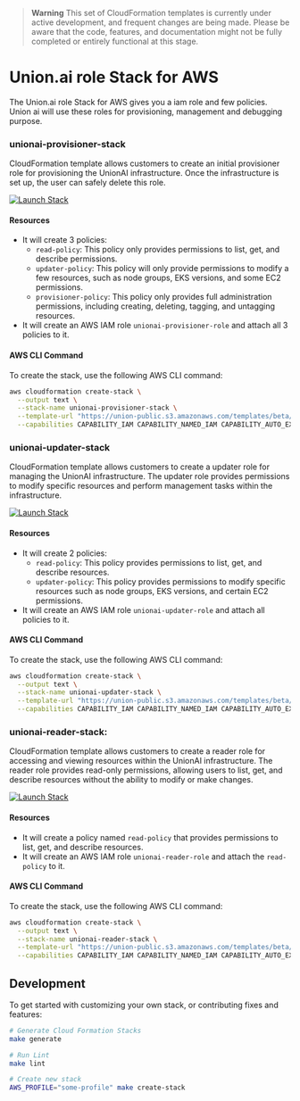 > **Warning**
> This set of CloudFormation templates is currently under active development, and frequent changes are being made. Please be aware that the code, features, and documentation might not be fully completed or entirely functional at this stage.

# Union.ai role Stack for AWS

The Union.ai role Stack for AWS gives you a iam role and few policies. Union ai will use these roles for provisioning, management and debugging purpose.

### unionai-provisioner-stack
CloudFormation template allows customers to create an initial provisioner role for provisioning the UnionAI infrastructure. Once the infrastructure is set up, the user can safely delete this role.

[![Launch Stack](https://s3.amazonaws.com/cloudformation-examples/cloudformation-launch-stack.png)](https://console.aws.amazon.com/cloudformation/home?region=region#/stacks/new?stackName=unionai-provisioner-stack&templateURL=https://union-public.s3.amazonaws.com/templates/beta/unionai-provisioner-role.template.yaml)

#### Resources
- It will create 3 policies:
   - `read-policy`: This policy only provides permissions to list, get, and describe permissions.
   - `updater-policy`: This policy will only provide permissions to modify a few resources, such as node groups, EKS versions, and some EC2 permissions.
   - `provisioner-policy`: This policy only provides full administration permissions, including creating, deleting, tagging, and untagging resources.
- It will create an AWS IAM role `unionai-provisioner-role` and attach all 3 policies to it.

#### AWS CLI Command
To create the stack, use the following AWS CLI command:

```bash
aws cloudformation create-stack \
  --output text \
  --stack-name unionai-provisioner-stack \
  --template-url "https://union-public.s3.amazonaws.com/templates/beta/unionai-provisioner-role.template.yaml" \
  --capabilities CAPABILITY_IAM CAPABILITY_NAMED_IAM CAPABILITY_AUTO_EXPAND
```

### unionai-updater-stack
CloudFormation template allows customers to create a updater role for managing the UnionAI infrastructure. The updater role provides permissions to modify specific resources and perform management tasks within the infrastructure.

[![Launch Stack](https://s3.amazonaws.com/cloudformation-examples/cloudformation-launch-stack.png)](https://console.aws.amazon.com/cloudformation/home?region=region#/stacks/new?stackName=unionai-provisioner-stack&templateURL=https://union-public.s3.amazonaws.com/templates/beta/unionai-updater-role.template.yaml)

#### Resources
- It will create 2 policies:
   - `read-policy`: This policy provides permissions to list, get, and describe resources.
   - `updater-policy`: This policy provides permissions to modify specific resources such as node groups, EKS versions, and certain EC2 permissions.
- It will create an AWS IAM role `unionai-updater-role` and attach all policies to it.

#### AWS CLI Command
To create the stack, use the following AWS CLI command:

```bash
aws cloudformation create-stack \
  --output text \
  --stack-name unionai-updater-stack \
  --template-url "https://union-public.s3.amazonaws.com/templates/beta/unionai-updater-role.template.yaml" \
  --capabilities CAPABILITY_IAM CAPABILITY_NAMED_IAM CAPABILITY_AUTO_EXPAND
```

### unionai-reader-stack:
CloudFormation template allows customers to create a reader role for accessing and viewing resources within the UnionAI infrastructure. The reader role provides read-only permissions, allowing users to list, get, and describe resources without the ability to modify or make changes.

[![Launch Stack](https://s3.amazonaws.com/cloudformation-examples/cloudformation-launch-stack.png)](https://console.aws.amazon.com/cloudformation/home?region=region#/stacks/new?stackName=unionai-provisioner-stack&templateURL=https://union-public.s3.amazonaws.com/templates/beta/unionai-reader-role.template.yaml)

#### Resources
- It will create a policy named `read-policy` that provides permissions to list, get, and describe resources.
- It will create an AWS IAM role `unionai-reader-role` and attach the `read-policy` to it.

#### AWS CLI Command
To create the stack, use the following AWS CLI command:

```bash
aws cloudformation create-stack \
  --output text \
  --stack-name unionai-reader-stack \
  --template-url "https://union-public.s3.amazonaws.com/templates/beta/unionai-reader-role.template.yaml" \
  --capabilities CAPABILITY_IAM CAPABILITY_NAMED_IAM CAPABILITY_AUTO_EXPAND
```

## Development
To get started with customizing your own stack, or contributing fixes and features:

```bash
# Generate Cloud Formation Stacks
make generate

# Run Lint
make lint

# Create new stack
AWS_PROFILE="some-profile" make create-stack
```
